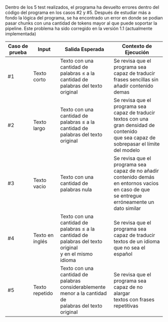 Dentro de los 5 test realizados, el programa ha devuelto errores dentro del código del programa en los casos #2 y #5.
Después de estudiar más a fondo la lógica del programa, se ha encontrado un error en donde se podian pasar chunks con una cantidad
de tokens mayor al que puede soportar la pipeline. Este problema ha sido corregido en la versión 1.1 (actualmente implementada)

| Caso de prueba | Input       | Salida Esperada | Contexto de Ejecución |
| -------------- | ----------- | --------------- | --------------------- |
| #1             | Texto corto | Texto con una cantidad de<br>palabras $\leq$ a la cantidad de<br> palabras del texto original | Se revisa que el programa sea capaz de traducir<br>frases sencillas sin añadir contenido demas |
| #2             | Texto largo | Texto con una cantidad de<br>palabras $\leq$ a la cantidad de<br> palabras del texto original | Se revisa que el programa sea capaz de traducir<br>textos con una gran densidad de contenido <br>que sea capaz de sobrepasar el límite del modelo |
| #3             | Texto vacio | Texto con una cantidad de<br>palabras nula | Se revisa que el programa sea capaz de no añadir<br>contenido demás en entornos vacios en caso de que<br>se entregue erróneamente un dato similar |
| #4             | Texto en inglés | Texto con una cantidad de<br>palabras $\leq$ a la cantidad de<br> palabras del texto original<br>y en el mismo idioma | Se revisa que el programa sea capaz de traducir<br>textos de un idioma que no sea el español |
| #5             | Texto repetido | Texto con una cantidad de<br>palabras considerablemente<br> menor a la cantidad de<br>palabras del texto original | Se revisa que el programa sea capaz de no alargar<br>textos con frases repetitivas |

